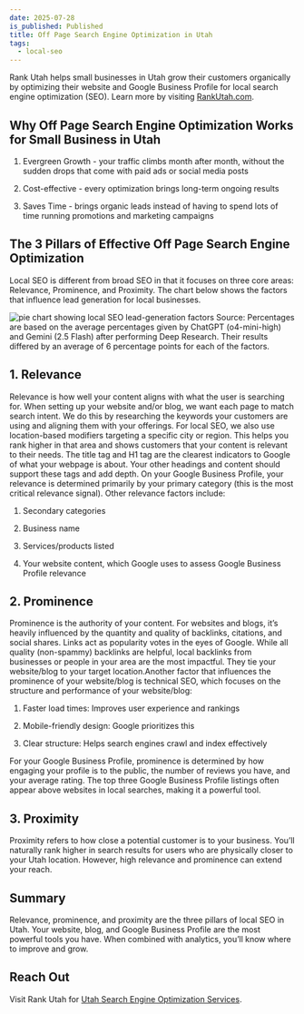 ```yaml
---
date: 2025-07-28
is_published: Published
title: Off Page Search Engine Optimization in Utah
tags:
  - local-seo
---
```

Rank Utah helps small businesses in Utah grow their customers organically by optimizing their website and Google Business Profile for local search engine optimization (SEO). Learn more by visiting [RankUtah.com](https://rankutah.com/).

## Why Off Page Search Engine Optimization Works for Small Business in Utah

1.  Evergreen Growth - your traffic climbs month after month, without the sudden drops that come with paid ads or social media posts

2.  Cost-effective - every optimization brings long-term ongoing results

3.  Saves Time - brings organic leads instead of having to spend lots of time running promotions and marketing campaigns


## The 3 Pillars of Effective Off Page Search Engine Optimization

Local SEO is different from broad SEO in that it focuses on three core areas: Relevance, Prominence, and Proximity. The chart below shows the factors that influence lead generation for local businesses.

![pie chart showing local SEO lead-generation factors](../media/local-seo-lead-generation-factors.avif)
Source: Percentages are based on the average percentages given by ChatGPT (o4-mini-high) and Gemini (2.5 Flash) after performing Deep Research. Their results differed by an average of 6 percentage points for each of the factors.

## 1\. Relevance

Relevance is how well your content aligns with what the user is searching for. When setting up your website and/or blog, we want each page to match search intent. We do this by researching the keywords your customers are using and aligning them with your offerings. For local SEO, we also use location-based modifiers targeting a specific city or region. This helps you rank higher in that area and shows customers that your content is relevant to their needs. The title tag and H1 tag are the clearest indicators to Google of what your webpage is about. Your other headings and content should support these tags and add depth. On your Google Business Profile, your relevance is determined primarily by your primary category (this is the most critical relevance signal). Other relevance factors include:

1.  Secondary categories

2.  Business name

3.  Services/products listed

4.  Your website content, which Google uses to assess Google Business Profile relevance


## 2\. Prominence

Prominence is the authority of your content. For websites and blogs, it’s heavily influenced by the quantity and quality of backlinks, citations, and social shares. Links act as popularity votes in the eyes of Google. While all quality (non-spammy) backlinks are helpful, local backlinks from businesses or people in your area are the most impactful. They tie your website/blog to your target location.Another factor that influences the prominence of your website/blog is technical SEO, which focuses on the structure and performance of your website/blog:

1.  Faster load times: Improves user experience and rankings

2.  Mobile-friendly design: Google prioritizes this

3.  Clear structure: Helps search engines crawl and index effectively


For your Google Business Profile, prominence is determined by how engaging your profile is to the public, the number of reviews you have, and your average rating. The top three Google Business Profile listings often appear above websites in local searches, making it a powerful tool.

## 3\. Proximity

Proximity refers to how close a potential customer is to your business. You’ll naturally rank higher in search results for users who are physically closer to your Utah location. However, high relevance and prominence can extend your reach.

## Summary

Relevance, prominence, and proximity are the three pillars of local SEO in Utah. Your website, blog, and Google Business Profile are the most powerful tools you have. When combined with analytics, you’ll know where to improve and grow.

## Reach Out

Visit Rank Utah for [Utah Search Engine Optimization Services](https://rankutah.com).
